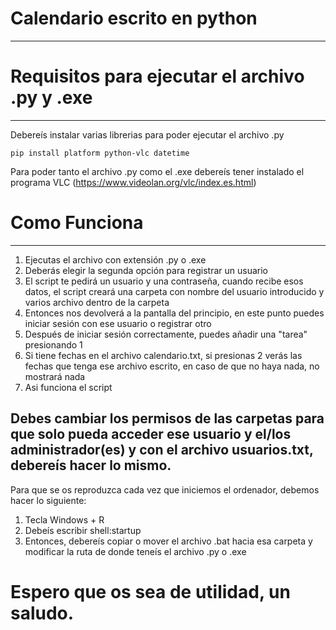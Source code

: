 # Calendario escrito en python
<hr>

# Requisitos para ejecutar el archivo .py y .exe
<hr>

Debereís instalar varias librerias para poder ejecutar el archivo .py

<code>pip install platform python-vlc datetime</code>


Para poder tanto el archivo .py como el .exe debereís tener instalado el programa VLC (https://www.videolan.org/vlc/index.es.html)


# Como Funciona
<hr>

1. Ejecutas el archivo con extensión .py o .exe
2. Deberás elegir la segunda opción para registrar un usuario
3. El script te pedirá un usuario y una contraseña, cuando recibe esos datos, el script creará una carpeta con nombre del usuario introducido y varios archivo dentro de la carpeta
4. Entonces nos devolverá a la pantalla del principio, en este punto puedes iniciar sesión con ese usuario o registrar otro
5. Después de iniciar sesión correctamente, puedes añadir una "tarea" presionando 1
6. Si tiene fechas en el archivo calendario.txt, si presionas 2 verás las fechas que tenga ese archivo escrito, en caso de que no haya nada, no mostrará nada
7. Asi funciona el script


<h2>Debes cambiar los permisos de las carpetas para que solo pueda acceder ese usuario y el/los administrador(es) y con el archivo usuarios.txt, debereís hacer lo mismo.</h2>



Para que se os reproduzca cada vez que iniciemos el ordenador, debemos hacer lo siguiente:

1. Tecla Windows + R
2. Debeís escribir shell:startup
3. Entonces, debereís copiar o mover el archivo .bat hacia esa carpeta y modificar la ruta de donde teneís el archivo .py o .exe


# Espero que os sea de utilidad, un saludo.
